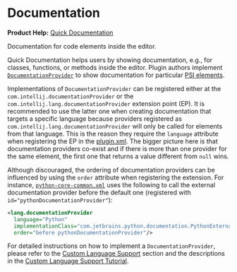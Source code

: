 # Documentation

<!-- Copyright 2000-2022 JetBrains s.r.o. and other contributors. Use of this source code is governed by the Apache 2.0 license that can be found in the LICENSE file. -->

<tldr>

**Product Help:** [Quick Documentation](https://www.jetbrains.com/help/idea/viewing-reference-information.html#inline-quick-documentation)

</tldr>

<link-summary>Documentation for code elements inside the editor.</link-summary>

Quick Documentation helps users by showing documentation, e.g., for classes, functions, or methods inside the editor.
Plugin authors implement
[`DocumentationProvider`](%gh-ic%/platform/analysis-api/src/com/intellij/lang/documentation/DocumentationProvider.java)
to show documentation for particular [PSI elements](psi_elements.md).

Implementations of `DocumentationProvider` can be registered either at the `com.intellij.documentationProvider` or the
`com.intellij.lang.documentationProvider` extension point (EP).
It is recommended to use the latter one when creating documentation that targets a specific language because providers registered
as `com.intellij.lang.documentationProvider` will only be called for elements from that language.
This is the reason they require the `language` attribute when registering the EP in the <path>[plugin.xml](plugin_configuration_file.md)</path>.
The bigger picture here is that documentation providers co-exist and if there is more than one provider for the same element,
the first one that returns a value different from `null` wins.

Although discouraged, the ordering of documentation providers can be influenced by using the `order` attribute when registering the extension.
For instance, [`python-core-common.xml`](%gh-ic%/python/src/META-INF/python-core-common.xml) uses the following to call the external documentation
provider before the default one (registered with `id="pythonDocumentationProvider"`):

```xml
<lang.documentationProvider
  language="Python"
  implementationClass="com.jetbrains.python.documentation.PythonExternalDocumentationProvider"
  order="before pythonDocumentationProvider"/>
```

For detailed instructions on how to implement a `DocumentationProvider`, please refer to the [Custom Language Support](documentation.md)
section and the descriptions in the [Custom Language Support Tutorial](documentation_provider.md).
